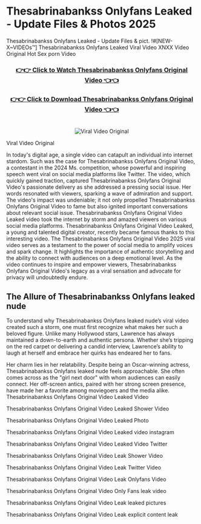 # Thesabrinabankss Onlyfans Leaked - Update Files & Photos 2025

Thesabrinabankss Onlyfans Leaked - Update Files & pict. !#[NEW-X~VIDEOs™] Thesabrinabankss Onlyfans Leaked Viral Video XNXX Video Original Hot Sex porn Video
<br>
<div align="center">
<h3><a href="https://links2leaks.com?utm_source=thesabrinabankss&utm_medium=gitlong" rel="nofollow">👉👉 Click to Watch Thesabrinabankss Onlyfans Original Video 👈👈</a></h3>
<h3><a href="https://links2leaks.com?utm_source=thesabrinabankss&utm_medium=gitlong" rel="nofollow">👉👉 Click to Download Thesabrinabankss Onlyfans Original Video 👈👈</a></h3>
<br>
<a href="https://links2leaks.com?utm_source=thesabrinabankss&utm_medium=gitlong" rel="nofollow"><img src="https://i.ibb.co/Gkj2r4b/banner.png" alt="Viral Video Original" style="max-width: 100%; display: inline-block;" data-target="animated-image.originalImage"></a>
</div>

Viral Video Original

In today's digital age, a single video can catapult an individual into internet stardom. Such was the case for Thesabrinabankss Onlyfans Original Video, a contestant in the 2024 Ms. competition, whose powerful and inspiring speech went viral on social media platforms like Twitter.
The video, which quickly gained traction, captured Thesabrinabankss Onlyfans Original Video's passionate delivery as she addressed a pressing social issue. Her words resonated with viewers, sparking a wave of admiration and support. The video's impact was undeniable; it not only propelled Thesabrinabankss Onlyfans Original Video to fame but also ignited important conversations about relevant social issue.
Thesabrinabankss Onlyfans Original Video Leaked video took the internet by storm and amazed viewers on various social media platforms. Thesabrinabankss Onlyfans Original Video Leaked, a young and talented digital creator, recently became famous thanks to this interesting video.
The Thesabrinabankss Onlyfans Original Video 2025 viral video serves as a testament to the power of social media to amplify voices and spark change. It highlights the importance of authentic storytelling and the ability to connect with audiences on a deep emotional level. As the video continues to inspire and empower viewers, Thesabrinabankss Onlyfans Original Video's legacy as a viral sensation and advocate for privacy will undoubtedly endure.

<h2>The Allure of Thesabrinabankss Onlyfans leaked nude</h2>


To understand why Thesabrinabankss Onlyfans leaked nude’s viral video created such a storm, one must first recognize what makes her such a beloved figure. Unlike many Hollywood stars, Lawrence has always maintained a down-to-earth and authentic persona. Whether she’s tripping on the red carpet or delivering a candid interview, Lawrence’s ability to laugh at herself and embrace her quirks has endeared her to fans.

Her charm lies in her relatability. Despite being an Oscar-winning actress, Thesabrinabankss Onlyfans leaked nude feels approachable. She often comes across as the "girl next door" with whom audiences can easily connect. Her off-screen antics, paired with her strong screen presence, have made her a favorite among moviegoers and the media alike.
Thesabrinabankss Onlyfans Original Video Leaked Video

Thesabrinabankss Onlyfans Original Video Leaked Shower Video

Thesabrinabankss Onlyfans Original Video Leaked Photo

Thesabrinabankss Onlyfans Original Video Leaked video instagram

Thesabrinabankss Onlyfans Original Video Leaked Video Twitter

Thesabrinabankss Onlyfans Original Video Leak Shower Video

Thesabrinabankss Onlyfans Original Video Leak Twitter Video

Thesabrinabankss Onlyfans Original Video Leak Onlyfans Video

Thesabrinabankss Onlyfans Original Video Only Fans leak video

Thesabrinabankss Onlyfans Original Video Leak leaked pictures

Thesabrinabankss Onlyfans Original Video Leak explicit content leak